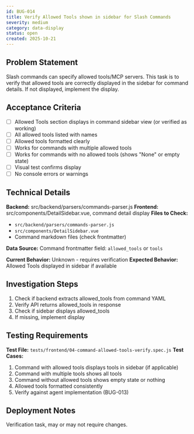 ```yaml
---
id: BUG-014
title: Verify Allowed Tools shown in sidebar for Slash Commands
severity: medium
category: data-display
status: open
created: 2025-10-21
---
```


## Problem Statement
Slash commands can specify allowed tools/MCP servers. This task is to verify that allowed tools are correctly displayed in the sidebar for command details. If not displayed, implement the display.

## Acceptance Criteria
- [ ] Allowed Tools section displays in command sidebar view (or verified as working)
- [ ] All allowed tools listed with names
- [ ] Allowed tools formatted clearly
- [ ] Works for commands with multiple allowed tools
- [ ] Works for commands with no allowed tools (shows "None" or empty state)
- [ ] Visual test confirms display
- [ ] No console errors or warnings

## Technical Details
**Backend:** src/backend/parsers/commands-parser.js
**Frontend:** src/components/DetailSidebar.vue, command detail display
**Files to Check:**
- `src/backend/parsers/commands-parser.js`
- `src/components/DetailSidebar.vue`
- Command markdown files (check frontmatter)

**Data Source:** Command frontmatter field: `allowed_tools` or `tools`

**Current Behavior:** Unknown - requires verification
**Expected Behavior:** Allowed Tools displayed in sidebar if available

## Investigation Steps
1. Check if backend extracts allowed_tools from command YAML
2. Verify API returns allowed_tools in response
3. Check if sidebar displays allowed_tools
4. If missing, implement display

## Testing Requirements
**Test File:** `tests/frontend/04-command-allowed-tools-verify.spec.js`
**Test Cases:**
1. Command with allowed tools displays tools in sidebar (if applicable)
2. Command with multiple tools shows all tools
3. Command without allowed tools shows empty state or nothing
4. Allowed tools formatted consistently
5. Verify against agent implementation (BUG-013)

## Deployment Notes
Verification task, may or may not require changes.
